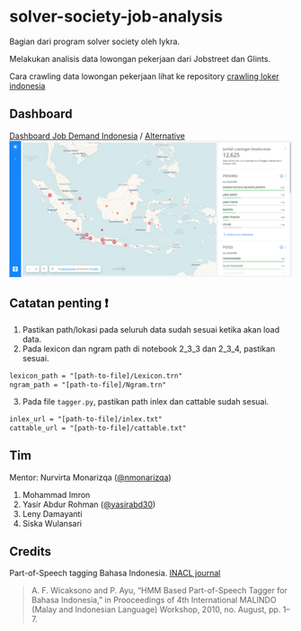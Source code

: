 # solver-society-job-analysis
Bagian dari program solver society oleh Iykra.

Melakukan analisis data lowongan pekerjaan dari Jobstreet dan Glints.

Cara crawling data lowongan pekerjaan lihat ke repository [crawling loker indonesia](https://github.com/yasirabd/crawling-loker-indonesia)

## Dashboard
[Dashboard Job Demand Indonesia](https://lalaucrit.carto.com/builder/0449b476-c30c-4327-b126-0650dd8c5260/embed) / [Alternative](https://yasirabd.carto.com/builder/bfc3f688-9553-43a1-ae85-5dc0115dc822/embed)
![dashboard](https://github.com/yasirabd/solver-society-job-analysis/blob/main/carto_job_demand.PNG "Dashboard Job Demand Indonesia")

## Catatan penting :exclamation:
1. Pastikan path/lokasi pada seluruh data sudah sesuai ketika akan load data.
2. Pada lexicon dan ngram path di notebook 2_3_3 dan 2_3_4, pastikan sesuai.
```
lexicon_path = "[path-to-file]/Lexicon.trn"
ngram_path = "[path-to-file]/Ngram.trn"
```
3. Pada file <code>tagger.py</code>, pastikan path inlex dan cattable sudah sesuai.
```
inlex_url = "[path-to-file]/inlex.txt"
cattable_url = "[path-to-file]/cattable.txt"                
```

## Tim
Mentor: Nurvirta Monarizqa ([@nmonarizqa](https://twitter.com/nmonarizqa))
1. Mohammad Imron
2. Yasir Abdur Rohman ([@yasirabd30](https://twitter.com/yasirabd30))
3. Leny Damayanti
4. Siska Wulansari



## Credits
Part-of-Speech tagging Bahasa Indonesia.
[INACL journal](http://inacl.id/journal/index.php/jlk/article/view/20)
> A. F. Wicaksono and P. Ayu, “HMM Based Part-of-Speech Tagger for Bahasa Indonesia,” in Prooceedings of 4th International MALINDO (Malay and Indonesian Language) Workshop, 2010, no. August, pp. 1–7.
